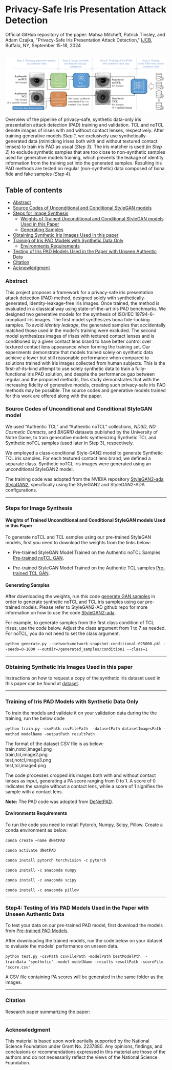 # Privacy-Safe Iris Presentation Attack Detection #
Official GitHub repository of the paper: Mahsa Mitcheff, Patrick Tinsley, and Adam Czajka, "Privacy-Safe Iris Presentation Attack Detection," [IJCB](https://ijcb2024.ieee-biometrics.org), Buffalo, NY, September 15-18, 2024
<br><br>

![pipiline](https://github.com/CVRL/PrivacySafeIrisPAD/blob/main/pipiline.png)

Overview of the pipeline of privacy-safe, synthetic data-only iris presentation attack detection (PAD) training and validation. TCL and noTCL denote images of irises with and without contact lenses, respectively. After training generative models *Step 1*, we exclusively use synthetically-generated data (mimicking irises both with and without textured contact lenses) to train iris PAD as usual (*Step 3*). The iris matcher is used (in *Step 2*) to exclude synthetic samples that are too close to non-synthetic samples used for generative models training, which prevents the leakage of identity information from the training set into the generated samples. Resulting iris PAD methods are tested on regular (non-synthetic) data composed of bona fide and fake samples (*Step 4*).

## Table of contents
* [Abstract](#abstract)
* [Source Codes of Unconditional and Conditional StyleGAN models](#gan-code)
* [Steps for Image Synthesis](#gan-synthesizing)
    * [Weights of Trained Unconditional and Conditional StyleGAN models Used in this Paper](#gan-weights)
    * [Generating Samples](#gan-samples)
* [Obtaining Synthetic Iris Images Used in this paper](#samples)
* [Training of Iris PAD Models with Synthetic Data Only](#pad-tarining)
  * [Environments Requirements](#requirements)
* [Testing of Iris PAD Models Used in the Paper with Unseen Authentic Data](#pad-testing)
* [Citation](#citation)
* [Acknowledgment](#acknowledgment)

<a name="abstract"/></a>
### Abstract

This project proposes a framework for a privacy-safe iris presentation attack detection (PAD) method, designed solely with synthetically-generated, identity-leakage-free iris images. Once trained, the method is evaluated in a classical way using state-of-the-art iris PAD benchmarks. We designed two generative models for the synthesis of ISO/IEC 19794-6-compliant iris images. The first model synthesizes bona fide-looking samples. To avoid *identity leakage*, the generated samples that accidentally matched those used in the model's training were excluded. The second model synthesizes images of irises with textured contact lenses and is conditioned by a given contact lens brand to have better control over textured contact lens appearance when forming the training set. Our experiments demonstrate that models trained solely on synthetic data achieve a lower but still reasonable performance when compared to solutions trained with iris images collected from human subjects. This is the first-of-its-kind attempt to use solely synthetic data to train a fully-functional iris PAD solution, and despite the performance gap between regular and the proposed methods, this study demonstrates that with the increasing fidelity of generative models, creating such privacy-safe iris PAD methods may be possible. The source codes and generative models trained for this work are offered along with the paper.

<a name="gan-code"/></a>
### Source Codes of Unconditional and Conditional StyleGAN model

We used “Authentic TCL” and “Authentic noTCL” collections, *ND3D*, *ND Cosmetic Contacts*, and *BXGRID* datasets published by the University of Notre Dame, to train generative models synthesizing Synthetic TCL and Synthetic noTCL samples (used later in Step 3), respectively. 

We employed a class-conditional Style-GAN2 model to generate Synthetic TCL iris samples. For each textured contact lens brand, we defined a separate class. Synthetic noTCL iris images were generated using an unconditional StyleGAN2 model. 

The training code was adopted from the NVIDIA repository [StyleGAN2-ada](https://github.com/NVlabs/stylegan2-ada-pytorch) [StylaGAN2](https://github.com/NVlabs/stylegan2?tab=readme-ov-file), specifically using the StyleGAN2 and StyleGAN2-ADA configurations. 

___________________________________________________________________________________________


<a name="gan-synthesizing"/></a>
### Steps for Image Synthesis

<a name="gan-weights"/></a>
#### Weights of Trained Unconditional and Conditional StyleGAN models Used in this Paper

To generate noTCL and TCL samples using our pre-trained StyleGAN models, first you need to download the weights from the links below:

- Pre-trained StyleGAN Model Trained on the Authentic noTCL Samples [Pre-trained noTCL GAN](https://notredame.box.com/s/oe1ez0hu3tn0x93meujlk7epsjsskfbp). 

- Pre-trained StyleGAN Model Trained on the Authentic TCL samples [Pre-trained TCL GAN](https://notredame.app.box.com/file/1613090265358?s=v3kg037hy05luyui4a8emqrzqs1522k7).

<a name="gan-samples"/></a>
#### Generating Samples
After downloading the weights, run this code [generate GAN samples](https://github.com/NVlabs/stylegan2-ada-pytorch/blob/main/generate.py) in order to generate synthetic noTCL and TCL iris samples using our pre-trained models. Please refer to StyleGAN2-AD github repo for more information on how to use the code [StyleGAN2-ada](https://github.com/NVlabs/stylegan2-ada-pytorch/tree/main).

For example, to generate samples from the first class condition of TCL irises, use the code below. Adjust the class argument from 1 to 7 as needed. For noTCL, you do not need to set the class argument.

```python generate.py --network=network-snapshot-conditional-025000.pkl --seeds=0-1000 --outdir=/generated_samples/condition1 --class=1``` 
  
___________________________________________________________________________________________

<a name="samples"/></a>
### Obtaining Synthetic Iris Images Used in this paper
Instructions on how to request a copy of the synthetic iris dataset used in this paper can be found at [dataset](https://notredame.app.box.com/folder/258825225412).

___________________________________________________________________________________________

<a name="pad-tarining"/></a>
### Training of Iris PAD Models with Synthetic Data Only

To train the models and validate it on your validation data during the the training, run the below code 

```python train.py -csvPath csvFilePath  -datasetPath datasetImagesPath -method modelName -outputPath resultPath```

The format of the dataset CSV file is as below:
<br>train,notcl,image1.png
<br>train,tcl,image2.png
<br>test,notcl,image3.png
<br>test,tcl,image4.png

The code processes cropped iris images both with and without contact lenses as input, generating a PA score ranging from 0 to 1. A score of 0 indicates the sample without a contact lens, while a score of 1 signifies the sample with a contact lens.

**Note:** The PAD code was adopted from [DeNetPAD](https://github.com/iPRoBe-lab/D-NetPAD/tree/master).

<a name="requirements"/></a>
#### Environments Requirements
To run the code you need to install Pytorch, Numpy, Scipy, Pillow. Create a conda environment as below: 

```conda create —name dNetPAD```

```conda activate dNetPAD```

```conda install pytorch torchvision -c pytorch```

```conda install -c anaconda numpy``` 

```conda install -c anaconda scipy```

```conda install -c anaconda pillow``` 

___________________________________________________________________________________________

<a name="pad-testing"/></a>
### Step4: Testing of Iris PAD Models Used in the Paper with Unseen Authentic Data
To test your data on our pre-trained PAD model, first download the models from [Pre-trained PAD Models](https://notredame.app.box.com/folder/278643866297).

After downloading the trained models, run the code below on your dataset to evaluate the models' performance on unseen data.

```python test.py -csvPath csvFilePath -modelPath bestModelPth  -trainData "synthetic" -model modelName -results resultPath -scoreFile "score.csv"```

A CSV file containing PA scores will be generated in the same folder as the images.

___________________________________________________________________________________________

<a name="citation"/></a>
### Citation

Research paper summarizing the paper:

___________________________________________________________________________________________

<a name="acknowledgment"/></a>
### Acknowledgment
This material is based upon work partially supported by the National Science Foundation under Grant No. 2237880. Any opinions, findings, and conclusions
or recommendations expressed in this material are those of the authors and do not necessarily reflect the views of the National Science Foundation.

